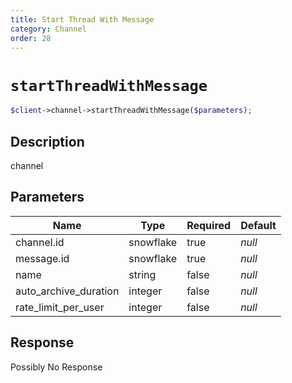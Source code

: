 ```yaml
---
title: Start Thread With Message
category: Channel
order: 28
---
```


# `startThreadWithMessage`

```php
$client->channel->startThreadWithMessage($parameters);
```

## Description

channel

## Parameters


Name | Type | Required | Default
--- | --- | --- | ---
channel.id | snowflake | true | *null*
message.id | snowflake | true | *null*
name | string | false | *null*
auto_archive_duration | integer | false | *null*
rate_limit_per_user | integer | false | *null*

## Response

Possibly No Response


